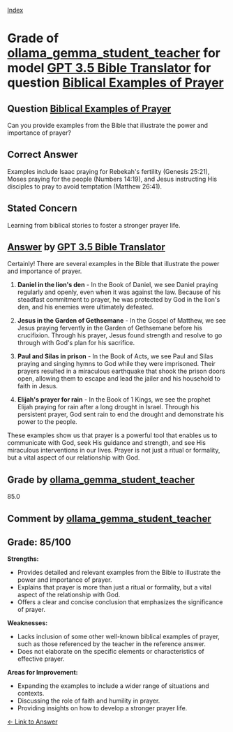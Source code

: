 
[Index](../../../../index.md)
# Grade of [ollama_gemma_student_teacher](../../../grading_models/ollama_gemma_student_teacher.md) for model [GPT 3.5 Bible Translator](../../../answering_models/GPT_3.5_Bible_Translator.md) for question [Biblical Examples of Prayer](../../../questions/Biblical_Examples_of_Prayer.md)

## Question [Biblical Examples of Prayer](../../../questions/Biblical_Examples_of_Prayer.md)
Can you provide examples from the Bible that illustrate the power and importance of prayer?

## Correct Answer
Examples include Isaac praying for Rebekah's fertility (Genesis 25:21), Moses praying for the people (Numbers 14:19), and Jesus instructing His disciples to pray to avoid temptation (Matthew 26:41).

## Stated Concern
Learning from biblical stories to foster a stronger prayer life.

## [Answer](../Biblical_Examples_of_Prayer.md) by [GPT 3.5 Bible Translator](../../../answering_models/GPT_3.5_Bible_Translator.md)
Certainly! There are several examples in the Bible that illustrate the power and importance of prayer.

1. **Daniel in the lion's den** - In the Book of Daniel, we see Daniel praying regularly and openly, even when it was against the law. Because of his steadfast commitment to prayer, he was protected by God in the lion's den, and his enemies were ultimately defeated.

2. **Jesus in the Garden of Gethsemane** - In the Gospel of Matthew, we see Jesus praying fervently in the Garden of Gethsemane before his crucifixion. Through his prayer, Jesus found strength and resolve to go through with God's plan for his sacrifice.

3. **Paul and Silas in prison** - In the Book of Acts, we see Paul and Silas praying and singing hymns to God while they were imprisoned. Their prayers resulted in a miraculous earthquake that shook the prison doors open, allowing them to escape and lead the jailer and his household to faith in Jesus.

4. **Elijah's prayer for rain** - In the Book of 1 Kings, we see the prophet Elijah praying for rain after a long drought in Israel. Through his persistent prayer, God sent rain to end the drought and demonstrate his power to the people.

These examples show us that prayer is a powerful tool that enables us to communicate with God, seek His guidance and strength, and see His miraculous interventions in our lives. Prayer is not just a ritual or formality, but a vital aspect of our relationship with God.

## Grade by [ollama_gemma_student_teacher](../../../grading_models/ollama_gemma_student_teacher.md)
85.0

## Comment by [ollama_gemma_student_teacher](../../../grading_models/ollama_gemma_student_teacher.md)
## Grade: 85/100

**Strengths:**

* Provides detailed and relevant examples from the Bible to illustrate the power and importance of prayer.
* Explains that prayer is more than just a ritual or formality, but a vital aspect of the relationship with God.
* Offers a clear and concise conclusion that emphasizes the significance of prayer.

**Weaknesses:**

* Lacks inclusion of some other well-known biblical examples of prayer, such as those referenced by the teacher in the reference answer.
* Does not elaborate on the specific elements or characteristics of effective prayer.

**Areas for Improvement:**

* Expanding the examples to include a wider range of situations and contexts.
* Discussing the role of faith and humility in prayer.
* Providing insights on how to develop a stronger prayer life.

[&lt;- Link to Answer](../Biblical_Examples_of_Prayer.md)
